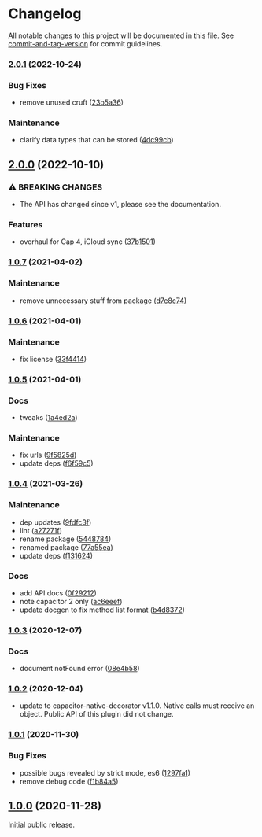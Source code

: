 # Changelog

All notable changes to this project will be documented in this file. See [commit-and-tag-version](https://github.com/absolute-version/commit-and-tag-version) for commit guidelines.

### [2.0.1](https://github.com/aparajita/capacitor-secure-storage/compare/v2.0.0...v2.0.1) (2022-10-24)


### Bug Fixes

* remove unused cruft ([23b5a36](https://github.com/aparajita/capacitor-secure-storage/commit/23b5a3699c86e73e2c3edbd17c7e25297f168d65))


### Maintenance

* clarify data types that can be stored ([4dc99cb](https://github.com/aparajita/capacitor-secure-storage/commit/4dc99cb5f5e34bff8c20ba2bc4a0c6dd4cc4a944))

## [2.0.0](https://github.com/aparajita/capacitor-secure-storage/compare/v1.0.7...v2.0.0) (2022-10-10)


### ⚠ BREAKING CHANGES

* The API has changed since v1, please see the documentation.

### Features

* overhaul for Cap 4, iCloud sync ([37b1501](https://github.com/aparajita/capacitor-secure-storage/commit/37b15018d723b89eed5ef9d78a3932cea568d0a6))

### [1.0.7](https://github.com/aparajita/capacitor-secure-storage/compare/v1.0.6...v1.0.7) (2021-04-02)


### Maintenance

* remove unnecessary stuff from package ([d7e8c74](https://github.com/aparajita/capacitor-secure-storage/commit/d7e8c74ad7159ba0ae9c3c1f0f4d198677dc18d5))

### [1.0.6](https://github.com/aparajita/capacitor-secure-storage/compare/v1.0.5...v1.0.6) (2021-04-01)


### Maintenance

* fix license ([33f4414](https://github.com/aparajita/capacitor-secure-storage/commit/33f441421f92fd68181802e7c07183f640666131))

### [1.0.5](https://github.com/aparajita/capacitor-secure-storage/compare/v1.0.4...v1.0.5) (2021-04-01)


### Docs

* tweaks ([1a4ed2a](https://github.com/aparajita/capacitor-secure-storage/commit/1a4ed2a7bfb044128a9908148c384a83803fcfe8))


### Maintenance

* fix urls ([9f5825d](https://github.com/aparajita/capacitor-secure-storage/commit/9f5825d8d50ad238b86b0c1d184f83f02bb269c4))
* update deps ([f6f59c5](https://github.com/aparajita/capacitor-secure-storage/commit/f6f59c5fc332bfc8e3fc7c4cdbbcb51c5445b841))

### [1.0.4](https://github.com/aparajita/capacitor-secure-storage/compare/v1.0.3...v1.0.4) (2021-03-26)


### Maintenance

* dep updates ([9fdfc3f](https://github.com/aparajita/capacitor-secure-storage/commit/9fdfc3f4707184e5c88d24cf7c58f5400d2a2342))
* lint ([a27271f](https://github.com/aparajita/capacitor-secure-storage/commit/a27271f581520616d3a607f467ba4fccbb030ce3))
* rename package ([5448784](https://github.com/aparajita/capacitor-secure-storage/commit/5448784064af0193ebc7ff024667e49fc203db1e))
* renamed package ([77a55ea](https://github.com/aparajita/capacitor-secure-storage/commit/77a55ea7229265361afdaace4c1503e5e85fc31e))
* update deps ([f131624](https://github.com/aparajita/capacitor-secure-storage/commit/f13162475fe9b2465a4f3101ce85ed14311c25ec))


### Docs

* add API docs ([0f29212](https://github.com/aparajita/capacitor-secure-storage/commit/0f292122d290fdf73af85e4c41e28ec5b0c23847))
* note capacitor 2 only ([ac6eeef](https://github.com/aparajita/capacitor-secure-storage/commit/ac6eeef7318c3ca4f613b6d8df53b783f994aa89))
* update docgen to fix method list format ([b4d8372](https://github.com/aparajita/capacitor-secure-storage/commit/b4d8372f375614c3d185190d080a337805f80476))

### [1.0.3](https://github.com/aparajita/capacitor-secure-storage/compare/v1.0.2...v1.0.3) (2020-12-07)


### Docs

* document notFound error ([08e4b58](https://github.com/aparajita/capacitor-secure-storage/commit/08e4b582691116d805508d7203986058b936467c))

### [1.0.2](https://github.com/aparajita/capacitor-secure-storage/compare/v1.0.1...v1.0.2) (2020-12-04)

* update to capacitor-native-decorator v1.1.0. Native calls must receive an object. Public API of this plugin did not change.

### [1.0.1](https://github.com/aparajita/capacitor-secure-storage/compare/v1.0.0...v1.0.1) (2020-11-30)


### Bug Fixes

* possible bugs revealed by strict mode, es6 ([1297fa1](https://github.com/aparajita/capacitor-secure-storage/commit/1297fa199e33de254fbd0113d6649538e96883d8))
* remove debug code ([f1b84a5](https://github.com/aparajita/capacitor-secure-storage/commit/f1b84a5e96e11ee3012a49670f8c2cea3ea166db))

## [1.0.0](https://github.com/aparajita/capacitor-secure-storage/compare/v0.8.0...v1.0.0) (2020-11-28)

Initial public release.
